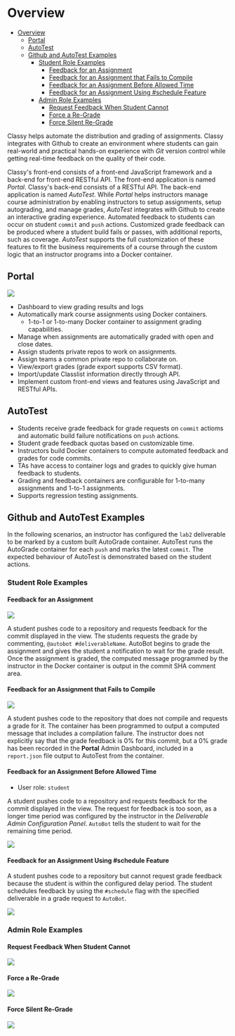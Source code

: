 # Overview

<!-- TOC depthfrom:2 -->
- [Overview](#overview)
  - [Portal](#portal)
  - [AutoTest](#autotest)
  - [Github and AutoTest Examples](#github-and-autotest-examples)
    - [Student Role Examples](#student-role-examples)
      - [Feedback for an Assignment](#feedback-for-an-assignment)
      - [Feedback for an Assignment that Fails to Compile](#feedback-for-an-assignment-that-fails-to-compile)
      - [Feedback for an Assignment Before Allowed Time](#feedback-for-an-assignment-before-allowed-time)
      - [Feedback for an Assignment Using #schedule Feature](#feedback-for-an-assignment-using-schedule-feature)
    - [Admin Role Examples](#admin-role-examples)
      - [Request Feedback When Student Cannot](#request-feedback-when-student-cannot)
      - [Force a Re-Grade](#force-a-re-grade)
      - [Force Silent Re-Grade](#force-silent-re-grade)
<!-- /TOC -->

Classy helps automate the distribution and grading of assignments. Classy integrates with Github to create an environment where students can gain real-world and practical hands-on experience with *Git* version control while getting real-time feedback on the quality of their code.

Classy's front-end consists of a front-end JavaScript framework and a back-end for front-end RESTful API. The front-end application is named *Portal*. Classy's back-end consists of a RESTful API. The back-end application is named *AutoTest*. While *Portal* helps instructors manage course administration by enabling instructors to setup assignments, setup autograding, and manage grades, *AutoTest* integrates with Github to create an interactive grading experience. Automated feedback to students can occur on student `commit` and `push` actions. Customized grade feedback can be produced where a student build fails or passes, with additional reports, such as coverage. *AutoTest* supports the full customization of these features to fit the business requirements of a course through the custom logic that an instructor programs into a Docker container.

## Portal

<img src="../assets/portal-admin-config.png/">

- Dashboard to view grading results and logs
- Automatically mark course assignments using Docker containers.
  - 1-to-1 or 1-to-many Docker container to assignment grading capabilities.
- Manage when assignments are automatically graded with open and close dates.
- Assign students private repos to work on assignments.
- Assign teams a common private repo to collaborate on.
- View/export grades (grade export supports CSV format).
- Import/update Classlist information directly through API.
- Implement custom front-end views and features using JavaScript and RESTful APIs.

## AutoTest

- Students receive grade feedback for grade requests on `commit` actioms and automatic build failure notifications on `push` actions.
- Student grade feedback quotas based on customizable time.
- Instructors build Docker containers to compute automated feedback and grades for code commits.
- TAs have access to container logs and grades to quickly give human feedback to students.
- Grading and feedback containers are configurable for 1-to-many assignments and 1-to-1 assignments.
- Supports regression testing assignments.

## Github and AutoTest Examples

In the following scenarios, an instructor has configured the `lab2` deliverable to be marked by a custom built AutoGrade container. AutoTest runs the AutoGrade container for each `push` and marks the latest `commit`. The expected behaviour of AutoTest is demonstrated based on the student actions.

### Student Role Examples

#### Feedback for an Assignment

<img src="../assets/commit-comment-feedback.png/">

A student pushes code to a repository and requests feedback for the commit displayed in the view. The students requests the grade by commenting, `@autobot #deliverableName`. AutoBot begins to grade the assignment and gives the student a notification to wait for the grade result. Once the assignment is graded, the computed message programmed by the instructor in the Docker container is output in the commit SHA comment area.

#### Feedback for an Assignment that Fails to Compile

<img src="../assets/commit-comment-build-failure.png/">

A student pushes code to the repository that does not compile and requests a grade for it. The container has been programmed to output a computed message that includes a compilation failure. The instructor does not explicitly say that the grade feedback is 0% for this commit, but a 0% grade has been recorded in the **Portal** Admin Dashboard, included in a `report.json` file output to AutoTest from the container.

#### Feedback for an Assignment Before Allowed Time

- User role: `student`

A student pushes code to a repository and requests feedback for the commit displayed in the view. The request for feedback is too soon, as a longer time period was configured by the instructor in the *Deliverable Admin Configuration Panel*. `AutoBot` tells the student to wait for the remaining time period.

<img src="../assets/commit-comment-wait.png/">

#### Feedback for an Assignment Using #schedule Feature

A student pushes code to a repository but cannot request grade feedback because the student is within the configured delay period. The student schedules feedback by using the `#schedule` flag with the specified deliverable in a grade request to `AutoBot`.

<img src="../assets/commit-comment-schedule.png/">

### Admin Role Examples

#### Request Feedback When Student Cannot

<img src="../assets/admin-request-feedback.png/">

#### Force a Re-Grade

<img src="../assets/admin-force-regrade.png/">

#### Force Silent Re-Grade

<img src="../assets/admin-silent-regrade.png/">
